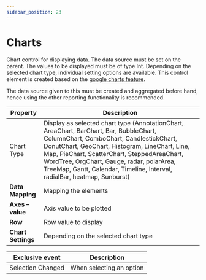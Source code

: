 ```yaml
---
sidebar_position: 23
---
```

# Charts

Chart control for displaying data. The data source must be set on the parent. The values to be displayed must be of type Int. Depending on the selected chart type, individual setting options are available. This control element is created based on the [google charts feature](https://developers.google.com/chart).

The data source given to this must be created and aggregated before hand, hence using the other reporting functionality is recommended.

| **Property** | **Description** |
| --- | --- |
| Chart Type | Display as selected chart type (AnnotationChart, AreaChart, BarChart, Bar, BubbleChart, ColumnChart, ComboChart, CandlestickChart, DonutChart, GeoChart, Histogram, LineChart, Line, Map, PieChart, ScatterChart, SteppedAreaChart, WordTree, OrgChart, Gauge, radar, polarArea, TreeMap, Gantt, Calendar, Timeline, Interval, radialBar, heatmap, Sunburst) |
| **Data Mapping** | Mapping the elements |
| **Axes – value** | Axis value to be plotted |
| **Row** | Row value to display |
| **Chart Settings** | Depending on the selected chart type |

| Exclusive event | Description |
| --- | --- |
| Selection Changed | When selecting an option |
